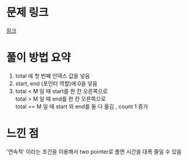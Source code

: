 # 문제 링크
[링크](https://www.acmicpc.net/problem/2003)
# 풀이 방법 요약
1. total 에 첫 번째 인덱스 값을 넣음
2. start, end (포인터 역할)에 0을 넣음
3. total < M 일 때 start를 한 칸 오른쪽으로  
   total > M 일 때 end를 한 칸 오른쪽으로  
   total == M 일 때 start 와 end를 둘 다 옮김 , count 1 증가

# 느낀 점
'연속적' 이라는 조건을 이용해서 two pointer로 풀면 시간을 대폭 줄일 수 있음